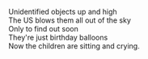 Unidentified objects up and high\
The US blows them all out of the sky\
Only to find out soon\
They're just birthday balloons\
Now the children are sitting and crying.